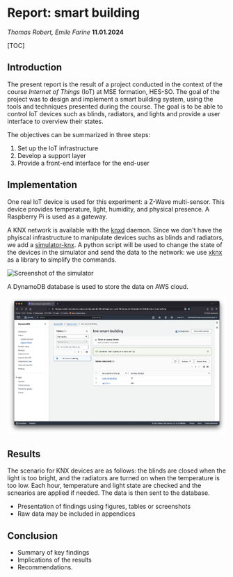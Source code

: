 # Report: smart building

_Thomas Robert, Emile Farine_
**11.01.2024**

[TOC]

## Introduction

The present report is the result of a project conducted in the context of the course _Internet of Things_ (IoT) at MSE formation, HES-SO. The goal of the project was to design and implement a smart building system, using the tools and techniques presented during the course. The goal is to be able to control IoT devices such as blinds, radiators, and lights and provide a user interface to overview their states.

The objectives can be summarized in three steps:

1. Set up the IoT infrastructure
2. Develop a support layer
3. Provide a front-end interface for the end-user

## Implementation

One real IoT device is used for this experiment: a Z-Wave multi-sensor. This device provides temperature, light, humidity, and physical presence. A Raspberry Pi is used as a gateway.

A KNX network is available with the [knxd](https://github.com/knxd/knxd) daemon. Since we don't have the phyiscal infrastructure to manipulate devices suchs as blinds and radiators, we add a [simulator-knx](https://github.com/isisdaude/simulator-knx). A python script will be used to change the state of the devices in the simulator and send the data to the network: we use [xknx](https://github.com/XKNX/xknx) as a library to simplify the commands.

![Screenshot of the simulator](report-assets/simulator-knx.png)

A DynamoDB database is used to store the data on AWS cloud.

![Screenshot of database](report-assets/aws.png)

## Results

The scenario for KNX devices are as follows: the blinds are closed when the light is too bright, and the radiators are turned on when the temperature is too low. Each hour, temperature and light state are checked and the scnearios are applied if needed. The data is then sent to the database.

- Presentation of findings using figures, tables or screenshots
- Raw data may be included in appendices

## Conclusion

- Summary of key findings
- Implications of the results
- Recommendations.
